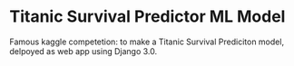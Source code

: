 # Titanic Survival Predictor ML Model 
Famous kaggle competetion: to make a Titanic Survival Prediciton model, delpoyed as web app using Django 3.0.

